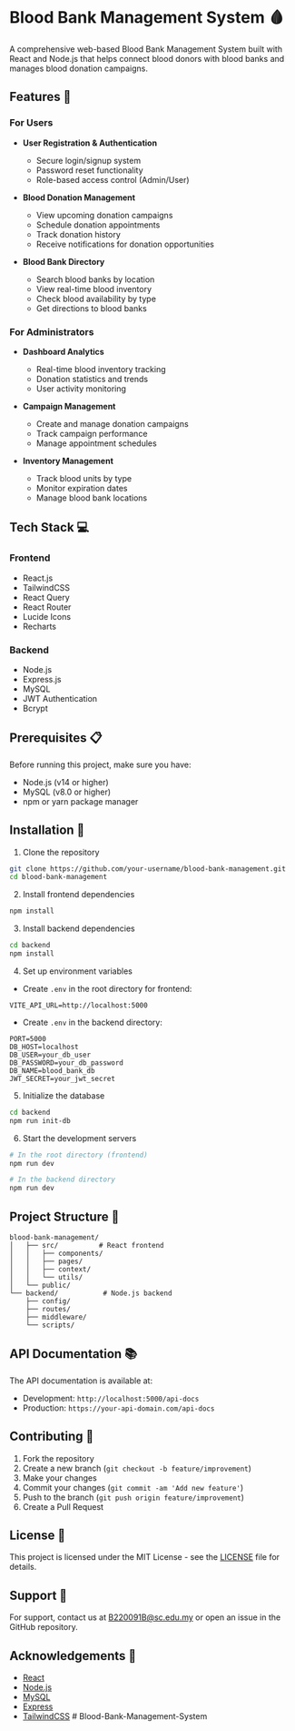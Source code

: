 # Blood Bank Management System 🩸

A comprehensive web-based Blood Bank Management System built with React and Node.js that helps connect blood donors with blood banks and manages blood donation campaigns.

## Features 🌟

### For Users
- **User Registration & Authentication** 
  - Secure login/signup system
  - Password reset functionality
  - Role-based access control (Admin/User)

- **Blood Donation Management**
  - View upcoming donation campaigns
  - Schedule donation appointments
  - Track donation history
  - Receive notifications for donation opportunities

- **Blood Bank Directory**
  - Search blood banks by location
  - View real-time blood inventory
  - Check blood availability by type
  - Get directions to blood banks

### For Administrators
- **Dashboard Analytics**
  - Real-time blood inventory tracking
  - Donation statistics and trends
  - User activity monitoring

- **Campaign Management**
  - Create and manage donation campaigns
  - Track campaign performance
  - Manage appointment schedules

- **Inventory Management**
  - Track blood units by type
  - Monitor expiration dates
  - Manage blood bank locations

## Tech Stack 💻

### Frontend
- React.js
- TailwindCSS
- React Query
- React Router
- Lucide Icons
- Recharts

### Backend
- Node.js
- Express.js
- MySQL
- JWT Authentication
- Bcrypt

## Prerequisites 📋

Before running this project, make sure you have:

- Node.js (v14 or higher)
- MySQL (v8.0 or higher)
- npm or yarn package manager

## Installation 🚀

1. Clone the repository
```bash
git clone https://github.com/your-username/blood-bank-management.git
cd blood-bank-management
```

2. Install frontend dependencies
```bash
npm install
```

3. Install backend dependencies
```bash
cd backend
npm install
```

4. Set up environment variables
- Create `.env` in the root directory for frontend:
```env
VITE_API_URL=http://localhost:5000
```
- Create `.env` in the backend directory:
```env
PORT=5000
DB_HOST=localhost
DB_USER=your_db_user
DB_PASSWORD=your_db_password
DB_NAME=blood_bank_db
JWT_SECRET=your_jwt_secret
```

5. Initialize the database
```bash
cd backend
npm run init-db
```

6. Start the development servers
```bash
# In the root directory (frontend)
npm run dev

# In the backend directory
npm run dev
```

## Project Structure 📁

```
blood-bank-management/          
│   ├── src/          # React frontend
│   │   ├── components/
│   │   ├── pages/
│   │   ├── context/
│   │   └── utils/
│   └── public/
└── backend/           # Node.js backend
    ├── config/
    ├── routes/
    ├── middleware/
    └── scripts/
```

## API Documentation 📚

The API documentation is available at:
- Development: `http://localhost:5000/api-docs`
- Production: `https://your-api-domain.com/api-docs`

## Contributing 🤝

1. Fork the repository
2. Create a new branch (`git checkout -b feature/improvement`)
3. Make your changes
4. Commit your changes (`git commit -am 'Add new feature'`)
5. Push to the branch (`git push origin feature/improvement`)
6. Create a Pull Request

## License 📄

This project is licensed under the MIT License - see the [LICENSE](LICENSE) file for details.

## Support 💬

For support, contact us at B220091B@sc.edu.my or open an issue in the GitHub repository.

## Acknowledgements 🙏

- [React](https://reactjs.org/)
- [Node.js](https://nodejs.org/)
- [MySQL](https://www.mysql.com/)
- [Express](https://expressjs.com/)
- [TailwindCSS](https://tailwindcss.com/)
#   B l o o d - B a n k - M a n a g e m e n t - S y s t e m  
 